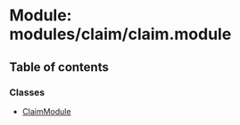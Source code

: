 # Module: modules/claim/claim.module

## Table of contents

### Classes

- [ClaimModule](../classes/modules_claim_claim_module.ClaimModule.md)
